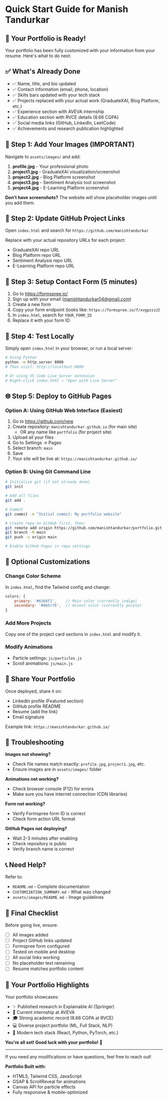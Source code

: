 # Quick Start Guide for Manish Tandurkar

## 🚀 Your Portfolio is Ready!

Your portfolio has been fully customized with your information from your resume. Here's what to do next:

## ✅ What's Already Done

- ✅ Name, title, and bio updated
- ✅ Contact information (email, phone, location)
- ✅ Skills bars updated with your tech stack
- ✅ Projects replaced with your actual work (GraduateXAI, Blog Platform, etc.)
- ✅ Experience section with AVEVA internship
- ✅ Education section with RVCE details (8.66 CGPA)
- ✅ Social media links (GitHub, LinkedIn, LeetCode)
- ✅ Achievements and research publication highlighted

## 📸 Step 1: Add Your Images (IMPORTANT)

Navigate to `assets/images/` and add:

1. **profile.jpg** - Your professional photo
2. **project1.jpg** - GraduateXAI visualization/screenshot
3. **project2.jpg** - Blog Platform screenshot
4. **project3.jpg** - Sentiment Analysis tool screenshot
5. **project4.jpg** - E-Learning Platform screenshot

**Don't have screenshots?** The website will show placeholder images until you add them.

## 🔗 Step 2: Update GitHub Project Links

Open `index.html` and search for `https://github.com/manishtandurkar`

Replace with your actual repository URLs for each project:
- GraduateXAI repo URL
- Blog Platform repo URL
- Sentiment Analysis repo URL
- E-Learning Platform repo URL

## 📧 Step 3: Setup Contact Form (5 minutes)

1. Go to https://formspree.io/
2. Sign up with your email (manishtandurkar04@gmail.com)
3. Create a new form
4. Copy your form endpoint (looks like: `https://formspree.io/f/xvgpzzzz`)
5. In `index.html`, search for `YOUR_FORM_ID`
6. Replace it with your form ID

## 🧪 Step 4: Test Locally

Simply open `index.html` in your browser, or run a local server:

```bash
# Using Python
python -m http.server 8000
# Then visit: http://localhost:8000

# Or using VS Code Live Server extension
# Right-click index.html → "Open with Live Server"
```

## 🌐 Step 5: Deploy to GitHub Pages

### Option A: Using GitHub Web Interface (Easiest)

1. Go to https://github.com/new
2. Create repository: `manishtandurkar.github.io` (for main site)
   - OR any name like `portfolio` (for project site)
3. Upload all your files
4. Go to Settings → Pages
5. Select branch: `main`
6. Save
7. Your site will be live at: `https://manishtandurkar.github.io/`

### Option B: Using Git Command Line

```bash
# Initialize git (if not already done)
git init

# Add all files
git add .

# Commit
git commit -m "Initial commit: My portfolio website"

# Create repo on GitHub first, then:
git remote add origin https://github.com/manishtandurkar/portfolio.git
git branch -M main
git push -u origin main

# Enable GitHub Pages in repo settings
```

## 🎨 Optional Customizations

### Change Color Scheme
In `index.html`, find the Tailwind config and change:
```javascript
colors: {
    primary: '#6366f1',    // Main color (currently indigo)
    secondary: '#8b5cf6',  // Accent color (currently purple)
}
```

### Add More Projects
Copy one of the project card sections in `index.html` and modify it.

### Modify Animations
- Particle settings: `js/particles.js`
- Scroll animations: `js/main.js`

## 📱 Share Your Portfolio

Once deployed, share it on:
- LinkedIn profile (Featured section)
- GitHub profile README
- Resume (add the link)
- Email signature

Example link: `https://manishtandurkar.github.io/`

## 🐛 Troubleshooting

**Images not showing?**
- Check file names match exactly: `profile.jpg`, `project1.jpg`, etc.
- Ensure images are in `assets/images/` folder

**Animations not working?**
- Check browser console (F12) for errors
- Make sure you have internet connection (CDN libraries)

**Form not working?**
- Verify Formspree form ID is correct
- Check form action URL format

**GitHub Pages not deploying?**
- Wait 2-3 minutes after enabling
- Check repository is public
- Verify branch name is correct

## 📞 Need Help?

Refer to:
- `README.md` - Complete documentation
- `CUSTOMIZATION_SUMMARY.md` - What was changed
- `assets/images/README.md` - Image guidelines

## 🎯 Final Checklist

Before going live, ensure:
- [ ] All images added
- [ ] Project GitHub links updated
- [ ] Formspree form configured
- [ ] Tested on mobile and desktop
- [ ] All social links working
- [ ] No placeholder text remaining
- [ ] Resume matches portfolio content

## 🌟 Your Portfolio Highlights

Your portfolio showcases:
- ✨ Published research in Explainable AI (Springer)
- 💼 Current internship at AVEVA
- 🎓 Strong academic record (8.66 CGPA at RVCE)
- 💻 Diverse project portfolio (ML, Full Stack, NLP)
- 🔧 Modern tech stack (React, Python, PyTorch, etc.)

**You're all set! Good luck with your portfolio! 🚀**

---

If you need any modifications or have questions, feel free to reach out!

**Portfolio Built with:**
- HTML5, Tailwind CSS, JavaScript
- GSAP & ScrollReveal for animations
- Canvas API for particle effects
- Fully responsive & mobile-optimized
